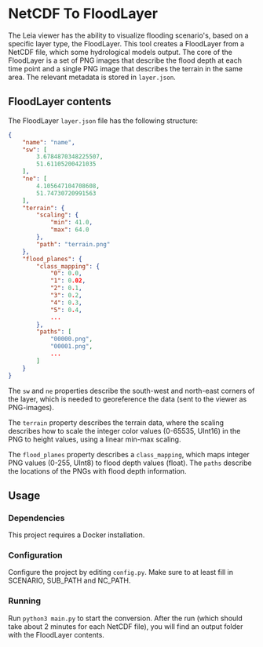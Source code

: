 # NetCDF To FloodLayer

The Leia viewer has the ability to visualize flooding scenario's, based on a specific layer type, the FloodLayer. 
This tool creates a FloodLayer from a NetCDF file, which some hydrological models output. The core of the FloodLayer is a set of PNG images that describe the flood depth at each time point and a single PNG image that describes the terrain in the same area. The relevant metadata is stored in `layer.json`. 

## FloodLayer contents

The FloodLayer `layer.json` file has the following structure:

```json
{
    "name": "name",
    "sw": [
        3.6784870348225507,
        51.61105200421035
    ],
    "ne": [
        4.105647104708608,
        51.74730720991563
    ],
    "terrain": {
        "scaling": {
            "min": 41.0,
            "max": 64.0
        },
        "path": "terrain.png"
    },
    "flood_planes": {
        "class_mapping": {
            "0": 0.0,
            "1": 0.02,
            "2": 0.1,
            "3": 0.2,
            "4": 0.3,
            "5": 0.4,
            ...
        },
        "paths": [
            "00000.png",
            "00001.png",
            ...
        ]
    }
}
```

The `sw` and `ne` properties describe the south-west and north-east corners of the layer, which is needed to georeference the data (sent to the viewer as PNG-images). 

The `terrain` property describes the terrain data, where the scaling describes how to scale the integer color values (0-65535, UInt16) in the PNG to height values, using a linear min-max scaling. 

The `flood_planes` property describes a `class_mapping`, which maps integer PNG values (0-255, UInt8) to flood depth values (float). The `paths` describe the locations of the PNGs with flood depth information. 

## Usage

### Dependencies
This project requires a Docker installation.

### Configuration
Configure the project by editing `config.py`. Make sure to at least fill in SCENARIO, SUB_PATH and NC_PATH.

### Running
Run `python3 main.py` to start the conversion. After the run (which should take about 2 minutes for each NetCDF file), you will find an output folder with the FloodLayer contents.
